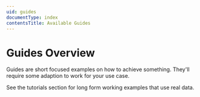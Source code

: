 ```yaml
---
uid: guides
documentType: index
contentsTitle: Available Guides
---
```


# Guides Overview

Guides are short focused examples on how to achieve something. They'll require
some adaption to work for your use case.

See the tutorials section for long form working examples that use real data.